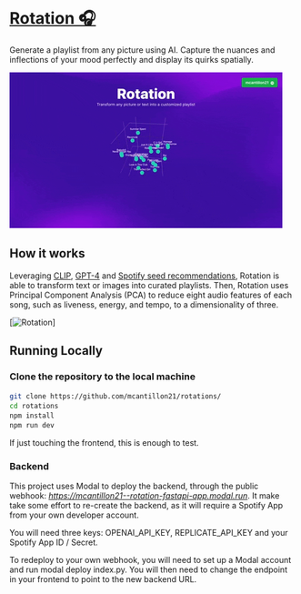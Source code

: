 # [Rotation 🎧](https://rotations.ai)

Generate a playlist from any picture using AI. Capture the nuances and inflections of your mood perfectly and display its quirks spatially. 

[![Rotation](public/rotations.gif)](https://rotations.ai)

## How it works

Leveraging [CLIP](https://replicate.com/pharmapsychotic/clip-interrogator), [GPT-4](https://openai.com/research/gpt-4) and [Spotify seed recommendations](https://developer.spotify.com/documentation/web-api/reference/get-recommendations), Rotation is able to transform text or images into curated playlists. Then, Rotation uses Principal Component Analysis (PCA) to reduce eight audio features of each song, such as liveness, energy, and tempo, to a dimensionality of three.

[![Rotation](public/diagram.png)]

## Running Locally

### Clone the repository to the local machine

```bash
git clone https://github.com/mcantillon21/rotations/
cd rotations
npm install
npm run dev
```
If just touching the frontend, this is enough to test. 

### Backend

This project uses Modal to deploy the backend, through the public webhook: _https://mcantillon21--rotation-fastapi-app.modal.run_. It make take some effort to re-create the backend, as it will require a Spotify App from your own developer account. 

You will need three keys: OPENAI_API_KEY, REPLICATE_API_KEY and your Spotify App ID / Secret. 

To redeploy to your own webhook, you will need to set up a Modal account and run modal deploy index.py. You will then need to change the endpoint in your frontend to point to the new backend URL. 


